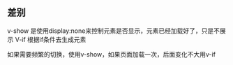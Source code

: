 ## 差别
v-show 是使用display:none来控制元素是否显示，元素已经加载好了，只是不展示
V-if 根据if条件去生成元素

如果需要频繁的切换，使用v-show，如果页面加载一次，后面变化不大用v-if